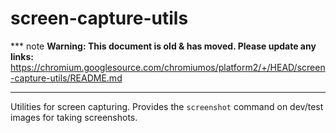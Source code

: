 # screen-capture-utils

*** note
**Warning: This document is old & has moved.  Please update any links:**<br>
https://chromium.googlesource.com/chromiumos/platform2/+/HEAD/screen-capture-utils/README.md
***

Utilities for screen capturing. Provides the `screenshot` command on dev/test
images for taking screenshots.

